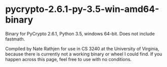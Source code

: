 # pycrypto-2.6.1-py-3.5-win-amd64-binary
Binary for PyCrypto 2.6.1, Python 3.5, windows 64-bit. Does not include fastmath.

Compiled by Nate Rathjen for use in CS 3240 at the University of Virginia, because there is currently not a working binary or wheel I could find. If you happen across this page, feel free to use with no conditions.
